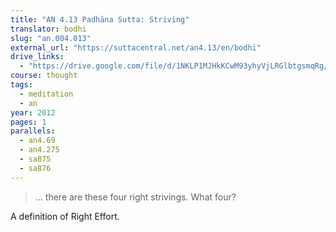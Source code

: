 ```yaml
---
title: "AN 4.13 Padhāna Sutta: Striving"
translator: bodhi
slug: "an.004.013"
external_url: "https://suttacentral.net/an4.13/en/bodhi"
drive_links:
  - "https://drive.google.com/file/d/1NKLP1MJHkKCwM93yhyVjLRGlbtgsmqRg/view?usp=drivesdk"
course: thought
tags:
  - meditation
  - an
year: 2012
pages: 1
parallels:
  - an4.69
  - an4.275
  - sa875
  - sa876
---
```


> … there are these four right strivings. What four?

A definition of Right Effort.

